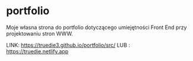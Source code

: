 # portfolio
Moje własna strona do portfolio dotyczącego umiejętności Front End przy projektowaniu stron WWW.

LINK: https://truedie3.github.io/portfolio/src/
LUB : https://truedie.netlify.app

